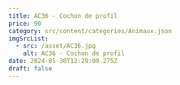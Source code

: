 ```yaml
---
title: AC36 - Cochon de profil
price: 90
category: src/content/categories/Animaux.json
imgSrcList:
  - src: /asset/AC36.jpg
    alt: AC36 - Cochon de profil
date: 2024-05-30T12:29:00.275Z
draft: false
---
```


